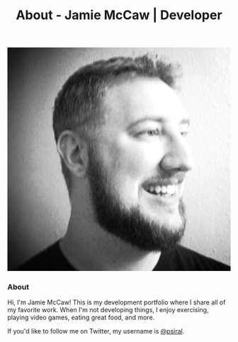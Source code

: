 ﻿---
layout: default
title: About - Jamie McCaw | Developer
---
<section>
    <img src="images/jamie-mccaw-bio.jpg" alt="Photograph of Jamie McCaw" class="profile-photo">
    <h3>About</h3>
    <p>Hi, I'm Jamie McCaw! This is my development portfolio where I share all of my favorite work. When I'm not developing things, I enjoy exercising, playing video games, eating great food, and more.</p>
    <p>If you'd like to follow me on Twitter, my username is <a href="http://twitter.com/psiral">@psiral</a>.</p>
</section>

